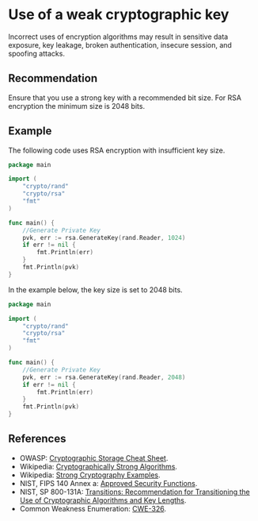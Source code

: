 # Use of a weak cryptographic key
Incorrect uses of encryption algorithms may result in sensitive data exposure, key leakage, broken authentication, insecure session, and spoofing attacks.


## Recommendation
Ensure that you use a strong key with a recommended bit size. For RSA encryption the minimum size is 2048 bits.


## Example
The following code uses RSA encryption with insufficient key size.


```go
package main

import (
	"crypto/rand"
	"crypto/rsa"
	"fmt"
)

func main() {
	//Generate Private Key
	pvk, err := rsa.GenerateKey(rand.Reader, 1024)
	if err != nil {
		fmt.Println(err)
	}
	fmt.Println(pvk)
}

```
In the example below, the key size is set to 2048 bits.


```go
package main

import (
	"crypto/rand"
	"crypto/rsa"
	"fmt"
)

func main() {
	//Generate Private Key
	pvk, err := rsa.GenerateKey(rand.Reader, 2048)
	if err != nil {
		fmt.Println(err)
	}
	fmt.Println(pvk)
}

```

## References
* OWASP: [Cryptographic Storage Cheat Sheet](https://cheatsheetseries.owasp.org/cheatsheets/Cryptographic_Storage_Cheat_Sheet.html).
* Wikipedia: [Cryptographically Strong Algorithms](https://en.wikipedia.org/wiki/Strong_cryptography#Cryptographically_strong_algorithms).
* Wikipedia: [Strong Cryptography Examples](https://en.wikipedia.org/wiki/Strong_cryptography#Examples).
* NIST, FIPS 140 Annex a: [ Approved Security Functions](http://csrc.nist.gov/publications/fips/fips140-2/fips1402annexa.pdf).
* NIST, SP 800-131A: [ Transitions: Recommendation for Transitioning the Use of Cryptographic Algorithms and Key Lengths](http://nvlpubs.nist.gov/nistpubs/SpecialPublications/NIST.SP.800-131Ar1.pdf).
* Common Weakness Enumeration: [CWE-326](https://cwe.mitre.org/data/definitions/326.html).
